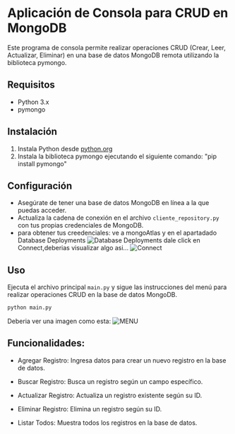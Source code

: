 # Aplicación de Consola para CRUD en MongoDB

Este programa de consola permite realizar operaciones CRUD (Crear, Leer, Actualizar, Eliminar) en una base de datos MongoDB remota utilizando la biblioteca pymongo.

## Requisitos

- Python 3.x
- pymongo

## Instalación

1. Instala Python desde [python.org](https://www.python.org/downloads/)
2. Instala la biblioteca pymongo ejecutando el siguiente comando:
"pip install pymongo"


## Configuración

- Asegúrate de tener una base de datos MongoDB en línea a la que puedas acceder.
- Actualiza la cadena de conexión en el archivo `cliente_repository.py` con tus propias credenciales de MongoDB.
- para obtener tus creedenciales: ve a mongoAtlas y en el apartadado Database Deployments
![Database Deployments](https://i.ibb.co/Z6qsyF9/mongo-inactivo.png)
dale click en Connect,deberias visualizar algo asi...
![Connect](https://i.ibb.co/G070m6Y/pasos-para-obtener-direccion.jpg)
## Uso

Ejecuta el archivo principal `main.py` y sigue las instrucciones del menú para realizar operaciones CRUD en la base de datos MongoDB.

```bash
python main.py
```
Deberia ver una imagen como esta:
![MENU](https://i.ibb.co/9w070Lt/menu.jpg)


## Funcionalidades:

- Agregar Registro: Ingresa datos para crear un nuevo registro en la base de datos.

- Buscar Registro: Busca un registro según un campo específico.

- Actualizar Registro: Actualiza un registro existente según su ID.

- Eliminar Registro: Elimina un registro según su ID.

- Listar Todos: Muestra todos los registros en la base de datos.
